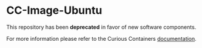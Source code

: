 # CC-Image-Ubuntu

This repository has been **deprecated** in favor of new software components.                                                                                  

For more information please refer to the Curious Containers [documentation](https://curious-containers.github.io/).

